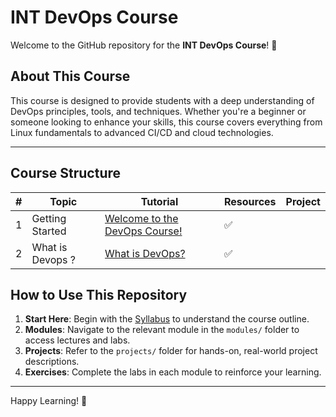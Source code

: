 # INT DevOps Course

Welcome to the GitHub repository for the **INT DevOps Course**! 🎉

## About This Course
This course is designed to provide students with a deep understanding of DevOps principles, tools, and techniques. Whether you're a beginner or someone looking to enhance your skills, this course covers everything from Linux fundamentals to advanced CI/CD and cloud technologies.

---

## Course Structure

| #   | Topic               | Tutorial                                                                                       | Resources | Project                               |
|-----|---------------------|-----------------------------------------------------------------------------------------------|-----------|---------------------------------------|
| 1   | Getting Started     | [Welcome to the DevOps Course!](modules/intro/getting-started.md)                                     | ✅        |                                       |
| 2   | What is Devops ?    | [What is DevOps?](modules/intro/lesson-what-is-devops.md)                                     | ✅        |                                       |


## How to Use This Repository

1. **Start Here**: Begin with the [Syllabus](docs/syllabus.md) to understand the course outline.
2. **Modules**: Navigate to the relevant module in the `modules/` folder to access lectures and labs.
3. **Projects**: Refer to the `projects/` folder for hands-on, real-world project descriptions.
4. **Exercises**: Complete the labs in each module to reinforce your learning.

---

Happy Learning! 🚀
